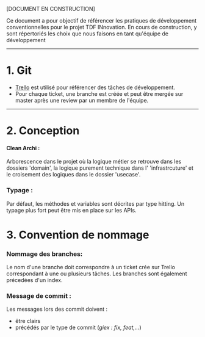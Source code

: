 [DOCUMENT EN CONSTRUCTION]

Ce document a pour objectif de référencer les pratiques de développement conventionnelles pour le projet TDF INnovation.
En cours de construction, y sont répertoriés les choix que nous faisons en tant qu'équipe de développement

***

# 1. Git


- [Trello](https://trello.com/b/cVeAOlWg/tdf-innovation) est utilisé pour référencer des tâches de développement.
- Pour chaque ticket, une branche est créée et peut être mergée sur master après une review par un membre de l'équipe.


***

# 2. Conception

#### Clean Archi :

Arborescence dans le projet où la logique métier se retrouve dans les dossiers 'domain', la logique purement technique 
dans l' 'infrastrcuture' et le croisement des logiques dans le dossier 'usecase'. 

### Typage :

Par défaut, les méthodes et variables sont décrites par type hitting.
Un typage plus fort peut être mis en place sur les APIs.

# 3. Convention de nommage 

### Nommage des branches: 
Le nom d'une branche doit correspondre à un ticket crée sur Trello correspondant à une ou plusieurs tâches.
Les branches sont également précedées d'un index.  


### Message de commit :
Les messages lors des commit doivent :
- être clairs
- précédés par le type de commit (*giex : fix, feat,...*)